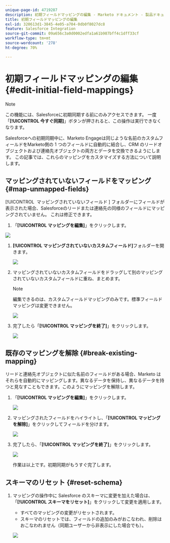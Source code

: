 ```yaml
---
unique-page-id: 4719287
description: 初期フィールドマッピングの編集 - Marketo ドキュメント - 製品ドキュメント
title: 初期フィールドマッピングの編集
exl-id: 320613d1-3845-4e05-a704-0db0f8027dc8
feature: Salesforce Integration
source-git-commit: 09a656c3a0d0002edfa1a61b987bff4c1dff33cf
workflow-type: tm+mt
source-wordcount: '278'
ht-degree: 70%

---
```


# 初期フィールドマッピングの編集 {#edit-initial-field-mappings}

>[!NOTE]
>
>この機能には、Salesforceに初期同期する前にのみアクセスできます。 一度「**[!UICONTROL 今すぐ同期]**」ボタンが押されると、この操作は実行できなくなります。

Salesforceへの初期同期中に、Marketo Engageは同じような名前のカスタムフィールドをMarketo側の 1 つのフィールドに自動的に結合し、CRM のリードオブジェクトおよび連絡先オブジェクトの両方とデータを交換できるようにします。 この記事では、これらのマッピングをカスタマイズする方法について説明します。

## マッピングされていないフィールドをマッピング {#map-unmapped-fields}

[!UICONTROL &#x200B; マッピングされていないフィールド &#x200B;] フォルダーにフィールドが表示された場合、Salesforceのリードまたは連絡先の同様のフィールドにマッピングされていません。 これは修正できます。

1. 「**[!UICONTROL マッピングを編集]**」をクリックします。

![](assets/image2014-12-9-13-3a31-3a0.png)

1. **[!UICONTROL マッピングされていないカスタムフィールド]**&#x200B;フォルダーを開きます。

   ![](assets/two.png)

1. マッピングされていないカスタムフィールドをドラッグして別のマッピングされていないカスタムフィールドに重ね、まとめます。

   >[!NOTE]
   >
   >編集できるのは、カスタムフィールドマッピングのみです。標準フィールドマッピングは変更できません。

   ![](assets/three.png)

1. 完了したら「**[!UICONTROL マッピングを終了]**」をクリックします。

   ![](assets/four.png)

## 既存のマッピングを解除 {#break-existing-mapping}

リードと連絡先オブジェクトに似た名前のフィールドがある場合、Marketo はそれらを自動的にマッピングします。異なるデータを保持し、異なるデータを持つと見なすこともできます。このようにマッピングを解除します。

1. 「**[!UICONTROL マッピングを編集]**」をクリックします。

   ![](assets/image2014-12-9-13-3a31-3a37.png)

1. マッピングされたフィールドをハイライトし、「**[!UICONTROL マッピングを解除]**」をクリックしてフィールドを分けます。

   ![](assets/image2014-12-9-13-3a31-3a47.png)

1. 完了したら、「**[!UICONTROL マッピングを終了]**」をクリックします。

   ![](assets/image2014-12-9-13-3a31-3a58.png)

   作業は以上です。初期同期がもうすぐ完了します。

## スキーマのリセット {#reset-schema}

1. マッピングの操作中に Salesforce のスキーマに変更を加えた場合は、「**[!UICONTROL スキーマをリセット]**」をクリックして変更を適用します。

   * すべてのマッピングの変更がリセットされます。
   * スキーマのリセットでは、フィールドの追加のみがおこなわれ、削除はおこなわれません（同期ユーザーから非表示にした場合でも）。

   ![](assets/image2014-12-9-13-3a32-3a8.png)
